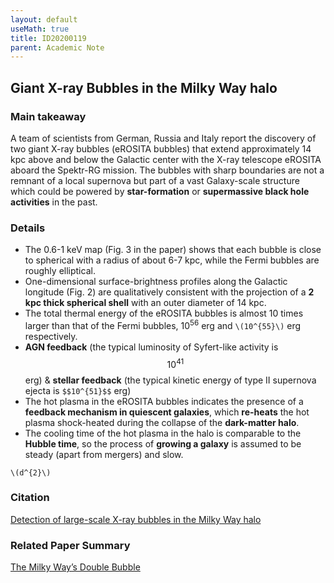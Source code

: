 ```yaml
---
layout: default
useMath: true
title: ID20200119
parent: Academic Note
---
```


## Giant X-ray Bubbles in the Milky Way halo

### Main takeaway

A team of scientists from German, Russia and Italy report the discovery of two giant X-ray bubbles (eROSITA bubbles) that extend approximately 14 kpc above and below the Galactic center with the X-ray telescope eROSITA aboard the Spektr-RG mission. The bubbles with sharp boundaries are not a remnant of a local supernova but part of a vast Galaxy-scale structure which could be powered by **star-formation** or **supermassive black hole activities** in the past. 

### Details

* The 0.6-1 keV map (Fig. 3 in the paper) shows that each bubble is close to spherical with a radius of about 6-7 kpc, while the Fermi bubbles are roughly elliptical.
* One-dimensional surface-brightness profiles along the Galactic longitude (Fig. 2) are qualitatively consistent with the projection of a **2 kpc thick spherical shell** with an outer diameter of 14 kpc.
* The total thermal energy of the eROSITA bubbles is almost 10 times larger than that of the Fermi bubbles, $10^{56}$ erg and ```\(10^{55}\)``` erg respectively.
* **AGN feedback** (the typical luminosity of Syfert-like activity is $$10^{41}$$ erg) & **stellar feedback** (the typical kinetic energy of type II supernova ejecta is ```$$10^{51}$$``` erg)
* The hot plasma in the eROSITA bubbles indicates the presence of a **feedback mechanism in quiescent galaxies**, which **re-heats** the hot plasma shock-heated during the collapse of the **dark-matter halo**. 
* The cooling time of the hot plasma in the halo is comparable to the **Hubble time**, so the process of **growing a galaxy** is assumed to be steady (apart from mergers) and slow.

```kramdown
\(d^{2}\)
```

<script type="text/javascript" id="MathJax-script" async
   src="https://cdn.jsdelivr.net/npm/mathjax@3/es5/tex-mml-chtml.js">
\(EE^{2}\)
 </script>

### Citation

[Detection of large-scale X-ray bubbles in the Milky Way halo](https://arxiv.org/pdf/2012.05840.pdf)

### Related Paper Summary

[The Milky Way’s Double Bubble](https://astrobites.org/2020/12/19/xray-fermi-bubbles/)



